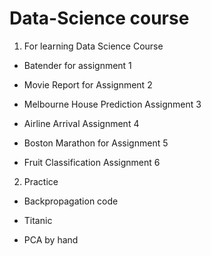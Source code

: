 # Data-Science course
1. For learning Data Science Course

- Batender for assignment 1

- Movie Report for Assignment 2

- Melbourne House Prediction Assignment 3

- Airline Arrival Assignment 4

- Boston Marathon for Assignment 5

- Fruit Classification Assignment 6


2. Practice
- Backpropagation code

- Titanic

- PCA by hand

